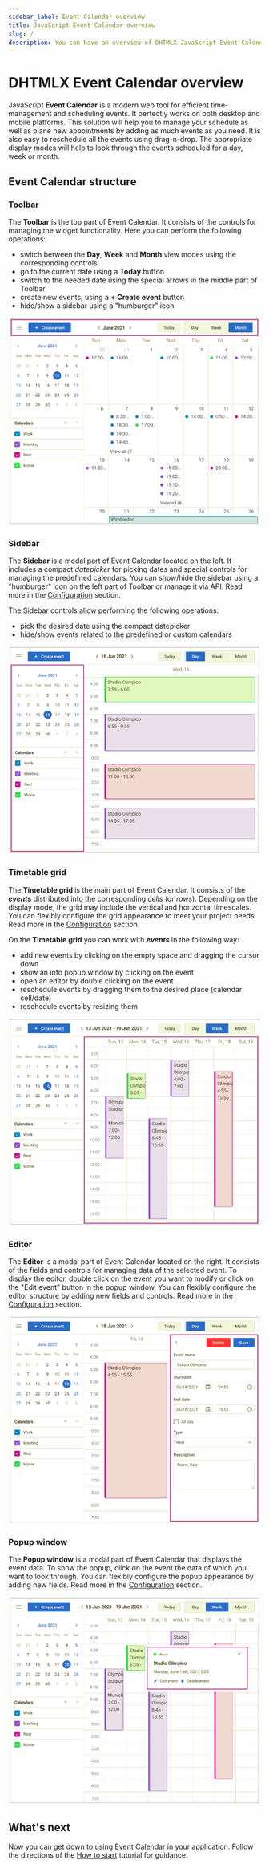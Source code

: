 ```yaml
---
sidebar_label: Event Calendar overview
title: JavaScript Event Calendar overview
slug: /
description: You can have an overview of DHTMLX JavaScript Event Calendar library in the documentation. Browse developer guides and API reference, try out code examples and live demos, and download a free 30-day evaluation version of DHTMLX Event Calendar.
---
```


# DHTMLX Event Calendar overview

JavaScript **Event Calendar** is a modern web tool for efficient time-management and scheduling events. It perfectly works on both desktop and mobile platforms. This solution will help you to manage your schedule as well as plane new appointments by adding as much events as you need. It is also easy to reschedule all the events using drag-n-drop. The appropriate display modes will help to look through the events scheduled for a day, week or month.

## Event Calendar structure

### Toolbar

The **Toolbar** is the top part of Event Calendar. It consists of the controls for managing the widget functionality. Here you can perform the following operations:

- switch between the **Day**, **Week** and **Month** view modes using the corresponding controls
- go to the current date using a **Today** button
- switch to the needed date using the special arrows in the middle part of Toolbar
- create new events, using a **+ Create event** button
- hide/show a sidebar using a "humburger" icon

![Event Calendar Toolbar](assets/001_toolbar.png)

### Sidebar

The **Sidebar** is a modal part of Event Calendar located on the left. It includes a compact *datepicker* for picking dates and special controls for managing the predefined calendars. You can show/hide the sidebar using a "humburger" icon on the left part of Toolbar or manage it via API. Read more in the [Configuration](./guides/configuration/#sidebar) section.

The Sidebar controls allow performing the following operations:

- pick the desired date using the compact datepicker
- hide/show events related to the predefined or custom calendars

![Event Calendar Sidebar](assets/002_sidebar.png)

### Timetable grid

The **Timetable grid** is the main part of Event Calendar. It consists of the ***events*** distributed into the corresponding *cells* (or *rows*). Depending on the display mode, the grid may include the vertical and horizontal timescales. You can flexibly configure the grid appearance to meet your project needs. Read more in the [Configuration](./guides/configuration/#timetable-grid) section.

On the **Timetable grid** you can work with ***events*** in the following way:

- add new events by clicking on the empty space and dragging the cursor down
- show an info popup window by clicking on the event
- open an editor by double clicking on the event
- reschedule events by dragging them to the desired place (calendar cell/date) 
- reschedule events by resizing them

![Event Calendar Grid](assets/003_grid.png)

### Editor

The **Editor** is a modal part of Event Calendar located on the right. It consists of the fields and controls for managing data of the selected event. To display the editor, double click on the event you want to modify or click on the "Edit event" button in the popup window. You can flexibly configure the editor structure by adding new fields and controls. Read more in the [Configuration](./guides/configuration#editor) section.

![Event Calendar Editor](assets/004_editor.png)

### Popup window

The **Popup window** is a modal part of Event Calendar that displays the event data. To show the popup, click on the event the data of which you want to look through. You can flexibly configure the popup appearance by adding new fields. Read more in the [Configuration](./guides/configuration#popup-window) section.

![Event Calendar Editor](assets/005_popup.png)

## What's next

Now you can get down to using Event Calendar in your application. Follow the directions of the [How to start](./how_to_start) tutorial for guidance.